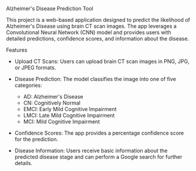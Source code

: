 Alzheimer's Disease Prediction Tool

This project is a web-based application designed to predict the likelihood of Alzheimer's Disease using brain CT scan images. The app leverages a Convolutional Neural Network (CNN) model and provides users with detailed predictions, confidence scores, and information about the disease.

Features

- Upload CT Scans: Users can upload brain CT scan images in PNG, JPG, or JPEG formats.
  
- Disease Prediction: The model classifies the image into one of five categories:
  - AD: Alzheimer's Disease
  - CN: Cognitively Normal
  - EMCI: Early Mild Cognitive Impairment
  - LMCI: Late Mild Cognitive Impairment
  - MCI: Mild Cognitive Impairment
- Confidence Scores: The app provides a percentage confidence score for the prediction.

- Disease Information: Users receive basic information about the predicted disease stage and can perform a Google search for further details.

